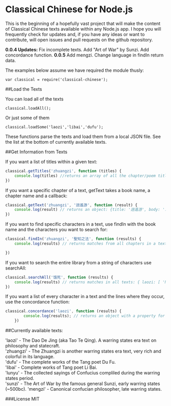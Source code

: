 Classical Chinese for Node.js
=============================

This is the beginning of a hopefully vast project that will make the content of Classical Chinese texts available within any Node.js app. I hope you will frequently check for updates and, if you have any ideas or want to contribute, will open issues and pull requests on the github repository.

<strong>0.0.4 Updates:</strong> Fix incomplete texts. Add "Art of War" by Sunzi. Add concordance function.
<strong>0.0.5</strong> Add mengzi. Change language in findIn return data.

The examples below assume we have required the module thusly:

    var classical = require('classical-chinese');

##Load the Texts

You can load all of the texts

    classical.loadAll();

Or just some of them

    classical.loadSome('laozi','libai','dufu');

These functions parse the texts and load them from a local JSON file. See the list at the bottom of currently available texts.

##Get Information from Texts

If you want a list of titles within a given text:
```javascript
classical.getTitles('zhuangzi', function (titles) {
	console.log(titles) //returns an array of all the chapter/poem titles in the text
})
```
If you want a specific chapter of a text, getText takes a book name, a chapter name and a callback:
```javascript
classical.getText('zhuangzi', '逍遙游', function (result) {
	console.log(result) // returns an object: {title: '逍遙游', body: '...'}
})
```
If you want to find specific characters in a text, use findIn with the book name and the characters you want to search for:
```javascript
classical.findIn('zhuangzi', '聖知之法', function (results) {
	console.log(results) // returns matches from all chapters in a text: [ { section: '胠篋', line: '并其聖知之法而盜之' },{ section: '胠篋', line: '并與其聖知之法' } ]

})
```
If you want to search the entire library from a string of characters use searchAll:
```javascript
classical.searchAll('饿死', function (results) {
	console.log(results) // returns matches in all texts: { laozi: [ 'No matches.' ], libai: [ { section: '笑歌行（以下二首，苏轼云是伪作）', line: '夷齐饿死终无成' } ], dufu: [ { section: '奉赠韦左丞丈二十二韵', line: '纨袴不饿死' }, { section: '醉时歌（赠广文馆博士郑虔）', line: '焉知饿死填沟壑' }, { section: '奉赠鲜于京兆二十韵（鲜于仲通，天宝末为京兆尹）', line: '有儒愁饿死' } ], zhuangzi: [ 'No matches.' ] }	
})
```
If you want a list of every character in a text and the lines where they occur, use the concordance function:
```javascript
classical.concordance('laozi', function (results) {
		console.log(results); // returns an object with a property for each character and an array of occurances: {'败': [ '为者败之', '故无败', '常于几成而败之', '则无败事' ],'嘘': [ '或嘘或吹' ],'吹': [ '或嘘或吹' ],'羸': [ '或强或羸' ],'隳': [ '或载或隳' ],}
	})
```
##Currently available texts:

'laozi' - The Dao De Jing (aka Tao Te Qing). A warring states era text on philosophy and statecraft.    
'zhuangzi' - The Zhuangzi is another warring states era text, very rich and colorful in its language.    
'dufu' - The complete works of the Tang poet Du Fu.    
'libai' - Complete works of Tang poet Li Bai.    
'lunyu' - The collected sayings of Confucius compliled during the warring states period.    
'sunzi' - The Art of War by the famous general Sunzi, early warring states (~500bc).
'mengzi' - Canonical confucian philosopher, late warring states.

###License
MIT
